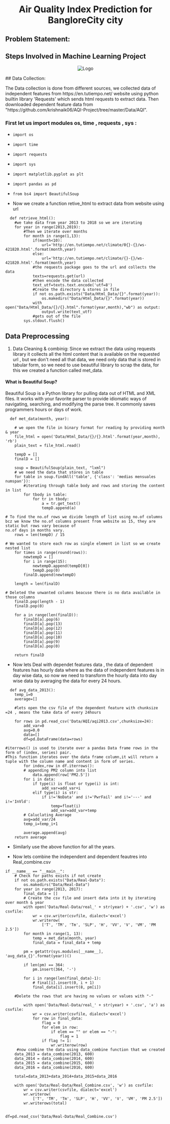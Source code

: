
# <p align=center>Air Quality Index Prediction for BangloreCity city</p>

## Problem Statement:


## Steps Involved in Machine Learning Project
<p align="center">
	<img src="https://editor.analyticsvidhya.com/uploads/80329Roadmap.PNG" alt="Logo">
</p>
## Data Collection:
<p>

<p>The Data collection is done from different sources, we collected data of independent features from  https://en.tutiempo.net/ website using python builtin library 'Requests' which sends html requests to extract data. Then downloaded dependent feature data from "https://github.com/krishnaik06/AQI-Project/tree/master/Data/AQI".</p>
</p>
 
### First let us import modules os, time , requests , sys :

-     import os
-     import time
-     import requests
-     import sys   
-     import matplotlib.pyplot as plt 
-     import pandas as pd
-     from bs4 import BeautifulSoup    

*	Now we create a function retive_html to extract data from website using url 

```
  def retrieve_html():
    #we take data from year 2013 to 2018 so we are iterating
    for year in range(2013,2019):
        #Then we iterate over months
        for month in range(1,13):
            if(month<10):
                url='http://en.tutiempo.net/climate/0{}-{}/ws-421820.html'.format(month,year)
            else:
                url='http://en.tutiempo.net/climate/{}-{}/ws-421820.html'.format(month,year)
            #the requests package goes to the url and collects the data
            texts=requests.get(url)
            #then encode the data collected
            text_utf=texts.text.encode('utf=8')
            #Create the directory & stores in file
            if not os.path.exists("Data/Html_Data/{}".format(year)):
                os.makedirs("Data/Html_Data/{}".format(year))
            with open("Data/Html_Data/{}/{}.html".format(year,month),"wb") as output:
                output.write(text_utf)
            #gets out of the file
        sys.stdout.flush()
```
## Data Preprocessing
1. Data Cleaning & combinig:
 Since we extract the data using requests library it collects all the html content that is available on the requested url , but we don't need all that data, we need only data that is stored in tabular form, so we need to use beautiful library to scrap the data, for this we created a function called met_data.
 #### What is Beautiful Soup?
 <p>Beautiful Soup is a Python library for pulling data out of HTML and XML files. It works with your favorite parser to provide idiomatic ways of navigating, searching, and modifying the parse tree. It commonly saves programmers hours or days of work.</p>
 
```
  def met_data(month, year):
    
    # we open the file in binary format for reading by providing month & year 
    file_html = open('Data/Html_Data/{}/{}.html'.format(year,month), 'rb')
    plain_text = file_html.read()

    tempD = []
    finalD = []
    
    soup = BeautifulSoup(plain_text, "lxml")
    # we need the data that stores in table 
    for table in soup.findAll('table', {'class': 'medias mensuales numspan'}):
        #iterating through table body and rows and storing the content in list
        for tbody in table:
            for tr in tbody:
                a = tr.get_text()
                tempD.append(a)
                
# To find the no.of rows we divide length of list using no.of columns bcz we know the no.of columns present from website as 15, they are static but rows vary because of 
no.of days in months vary.
    rows = len(tempD) / 15
    
# We wanted to store each row as single element in list so we create nested list 
    for times in range(round(rows)):
        newtempD = []
        for i in range(15):
            newtempD.append(tempD[0])
            tempD.pop(0)
        finalD.append(newtempD)

    length = len(finalD)

# Deleted the unwanted columns beacuse there is no data available in those columns 
    finalD.pop(length - 1)
    finalD.pop(0)

    for a in range(len(finalD)):
        finalD[a].pop(6)
        finalD[a].pop(13)
        finalD[a].pop(12)
        finalD[a].pop(11)
        finalD[a].pop(10)
        finalD[a].pop(9)
        finalD[a].pop(0)

    return finalD
```
*	Now lets Deal with dependet features data , the data of dependent features has hourly data where as the data of independent features is in day wise data, so now we need to transform the hourly data into day wise data by averaging the data for every 24 hours.
```
  def avg_data_2013():
    temp_i=0
    average=[]
    
    #lets open the csv file of the dependent feature with chunksize =24 , means the take data of every 24hours
    
    for rows in pd.read_csv('Data/AQI/aqi2013.csv',chunksize=24):
        add_var=0
        avg=0.0
        data=[]
        df=pd.DataFrame(data=rows)
        
#iterrows() is used to iterate over a pandas Data frame rows in the form of (index, series) pair. 
#This function iterates over the data frame column,it will return a tuple with the column name and content in form of series.
        for index,row in df.iterrows():
        # appending PM2 column into list
            data.append(row['PM2.5'])
        for i in data:
            if type(i) is float or type(i) is int:
                add_var=add_var+i
            elif type(i) is str:
                if i!='NoData' and i!='PwrFail' and i!='---' and i!='InVld':
                    temp=float(i)
                    add_var=add_var+temp
        # Caluclating Average
        avg=add_var/24
        temp_i=temp_i+1
        
        average.append(avg)
    return average
```
* Similarly use the above function for all the years.

* Now lets combine the independent and dependent feautres into Real_combine.csv
```
if __name__ == "__main__":
    # Check for paths exists if not create
    if not os.path.exists("Data/Real-Data"):
        os.makedirs("Data/Real-Data")
    for year in range(2013, 2017):
        final_data = []
        # Create the csv file and insert data into it by iterating over month & year
        with open('Data/Real-Data/real_' + str(year) + '.csv', 'w') as csvfile:
            wr = csv.writer(csvfile, dialect='excel')
            wr.writerow(
                ['T', 'TM', 'Tm', 'SLP', 'H', 'VV', 'V', 'VM', 'PM 2.5'])
        for month in range(1, 13):
            temp = met_data(month, year)
            final_data = final_data + temp
            
        pm = getattr(sys.modules[__name__], 'avg_data_{}'.format(year))()

        if len(pm) == 364:
            pm.insert(364, '-')

        for i in range(len(final_data)-1):
            # final[i].insert(0, i + 1)
            final_data[i].insert(8, pm[i])
            
    #Delete the rows that are having no values or values with "-"

        with open('Data/Real-Data/real_' + str(year) + '.csv', 'a') as csvfile:
            wr = csv.writer(csvfile, dialect='excel')
            for row in final_data:
                flag = 0
                for elem in row:
                    if elem == "" or elem == "-":
                        flag = 1
                if flag != 1:
                    wr.writerow(row)
     #now combine the data using data_combine function that we created               
    data_2013 = data_combine(2013, 600)
    data_2014 = data_combine(2014, 600)
    data_2015 = data_combine(2015, 600)
    data_2016 = data_combine(2016, 600)
     
    total=data_2013+data_2014+data_2015+data_2016
    
    with open('Data/Real-Data/Real_Combine.csv', 'w') as csvfile:
        wr = csv.writer(csvfile, dialect='excel')
        wr.writerow(
            ['T', 'TM', 'Tm', 'SLP', 'H', 'VV', 'V', 'VM', 'PM 2.5'])
        wr.writerows(total)
        
        
df=pd.read_csv('Data/Real-Data/Real_Combine.csv')
```

 

